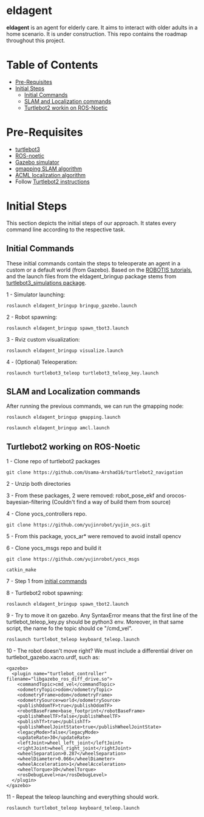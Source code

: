 # eldagent
**eldagent** is an agent for elderly care. It aims to interact with older adults in a home scenario.
It is under construction. This repo contains the roadmap throughout this project.

# Table of Contents
- [Pre-Requisites](#pre-requisites)
- [Initial Steps](#initial-steps)
    * [Initial Commands](#initial-commands)
    * [SLAM and Localization commands](#slam-and-localization-commands)
    * [Turtlebot2 workin on ROS-Noetic](#turtlebot2-working-on-ros-noetic)



# Pre-Requisites

- [turtlebot3](https://emanual.robotis.com/docs/en/platform/turtlebot3/overview/)
- [ROS-noetic](http://wiki.ros.org/noetic/Installation)
- [Gazebo simulator](http://gazebosim.org/)
- [gmapping SLAM algorithm](http://wiki.ros.org/gmapping)
- [ACML localization algorithm](http://wiki.ros.org/amcl)
- Follow [Turtlebot2 instructions](#turtlebot2-working-on-ros-noetic)



# Initial Steps

This section depicts the initial steps of our approach. It states every command line according to the respective task.

## Initial Commands

These initial commands contain the steps to teleoperate an agent in a custom or a default world (from Gazebo). Based on the [ROBOTIS tutorials](https://emanual.robotis.com/docs/en/platform/turtlebot3/simulation/), and the launch files from the eldagent_bringup package stems from [turtlebot3_simulations package](https://github.com/ROBOTIS-GIT/turtlebot3_simulations/blob/master/turtlebot3_gazebo/launch/turtlebot3_house.launch).  

1 - Simulator launching:  
```
roslaunch eldagent_bringup bringup_gazebo.launch  
```

2 - Robot spawning:
```
roslaunch eldagent_bringup spawn_tbot3.launch
```

3 - Rviz custom visualization:
```
roslaunch eldagent_bringup visualize.launch
```

4 - (Optional) Teleoperation:
```
roslaunch turtlebot3_teleop turtlebot3_teleop_key.launch
```


## SLAM and Localization commands

After running the previous commands, we can run the gmapping node:
```
roslaunch eldagent_bringup gmapping.launch
```

```
roslaunch eldagent_bringup amcl.launch
```


## Turtlebot2 working on ROS-Noetic

1 - Clone repo of turtlebot2 packages

```
git clone https://github.com/Usama-Arshad16/turtlebot2_navigation
```
2 - Unzip both directories

3 - From these packages, 2 were removed: robot_pose_ekf and orocos-bayesian-filtering (Couldn't find a way of build them from source)

4 - Clone yocs_controllers repo.  

```
git clone https://github.com/yujinrobot/yujin_ocs.git
```

5 - From this package, yocs_ar* were removed to avoid install opencv  

6 - Clone yocs_msgs repo and build it

```
git clone https://github.com/yujinrobot/yocs_msgs
```

```
catkin_make
```

7 - Step 1 from [initial commands](#initial-commands)


8 - Turtlebot2 robot spawning:

```
roslaunch eldagent_bringup spawn_tbot2.launch
```

9 - Try to move it on gazebo. Any SyntaxError means that the first line of the turtlebot_teleop_key.py should be python3 env. Moreover, in that same script,
the name fo the topic should ce "/cmd_vel".

```
roslaunch turtlebot_teleop keyboard_teleop.launch
```

10 - The robot doesn't move right? We must include a differential driver on turtlebot_gazebo.xacro.urdf, such as:

```
<gazebo>
  <plugin name="turtlebot_controller" filename="libgazebo_ros_diff_drive.so">
    <commandTopic>cmd_vel</commandTopic>
    <odometryTopic>odom</odometryTopic>
    <odometryFrame>odom</odometryFrame>
    <odometrySource>world</odometrySource>
    <publishOdomTF>true</publishOdomTF>
    <robotBaseFrame>base_footprint</robotBaseFrame>
    <publishWheelTF>false</publishWheelTF>
    <publishTf>true</publishTf>
    <publishWheelJointState>true</publishWheelJointState>
    <legacyMode>false</legacyMode>
    <updateRate>30</updateRate>
    <leftJoint>wheel_left_joint</leftJoint>
    <rightJoint>wheel_right_joint</rightJoint>
    <wheelSeparation>0.287</wheelSeparation>
    <wheelDiameter>0.066</wheelDiameter>
    <wheelAcceleration>1</wheelAcceleration>
    <wheelTorque>10</wheelTorque>
    <rosDebugLevel>na</rosDebugLevel>
  </plugin>
</gazebo>
```

11 - Repeat the teleop launching and everything should work.

```
roslaunch turtlebot_teleop keyboard_teleop.launch
```
